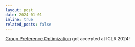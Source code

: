 ```yaml
---
layout: post  
date: 2024-01-01  
inline: true  
related_posts: false  
---
```


[Group Preference Optimization](https://arxiv.org/abs/2310.11523) got accepted at ICLR 2024!
